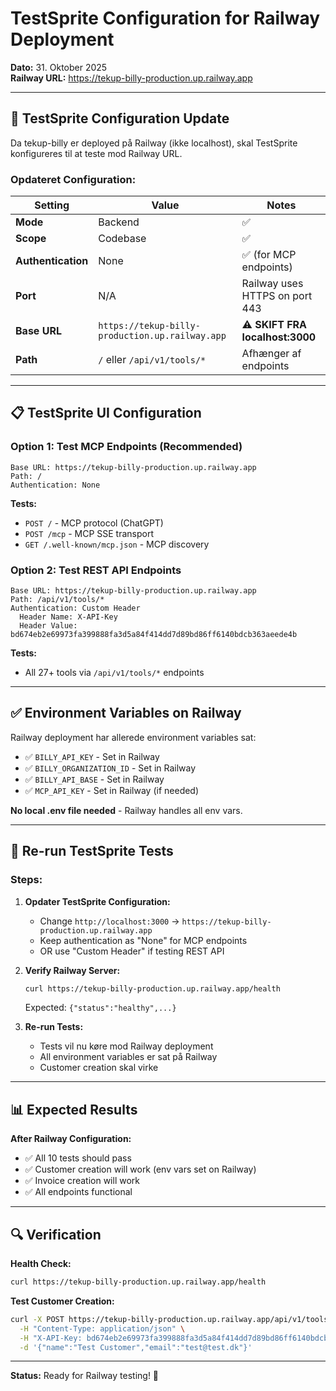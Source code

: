 # TestSprite Configuration for Railway Deployment

**Dato:** 31. Oktober 2025  
**Railway URL:** https://tekup-billy-production.up.railway.app

---

## 🔧 TestSprite Configuration Update

Da tekup-billy er deployed på Railway (ikke localhost), skal TestSprite konfigureres til at teste mod Railway URL.

### Opdateret Configuration:

| Setting            | Value                                           | Notes                           |
| ------------------ | ----------------------------------------------- | ------------------------------- |
| **Mode**           | Backend                                         | ✅                              |
| **Scope**          | Codebase                                        | ✅                              |
| **Authentication** | None                                            | ✅ (for MCP endpoints)          |
| **Port**           | N/A                                             | Railway uses HTTPS on port 443  |
| **Base URL**       | `https://tekup-billy-production.up.railway.app` | ⚠️ **SKIFT FRA localhost:3000** |
| **Path**           | `/` eller `/api/v1/tools/*`                     | Afhænger af endpoints           |

---

## 📋 TestSprite UI Configuration

### Option 1: Test MCP Endpoints (Recommended)

```
Base URL: https://tekup-billy-production.up.railway.app
Path: /
Authentication: None
```

**Tests:**

- `POST /` - MCP protocol (ChatGPT)
- `POST /mcp` - MCP SSE transport
- `GET /.well-known/mcp.json` - MCP discovery

### Option 2: Test REST API Endpoints

```
Base URL: https://tekup-billy-production.up.railway.app
Path: /api/v1/tools/*
Authentication: Custom Header
  Header Name: X-API-Key
  Header Value: bd674eb2e69973fa399888fa3d5a84f414dd7d89bd86ff6140bdcb363aeede4b
```

**Tests:**

- All 27+ tools via `/api/v1/tools/*` endpoints

---

## ✅ Environment Variables on Railway

Railway deployment har allerede environment variables sat:

- ✅ `BILLY_API_KEY` - Set in Railway
- ✅ `BILLY_ORGANIZATION_ID` - Set in Railway
- ✅ `BILLY_API_BASE` - Set in Railway
- ✅ `MCP_API_KEY` - Set in Railway (if needed)

**No local .env file needed** - Railway handles all env vars.

---

## 🚀 Re-run TestSprite Tests

### Steps:

1. **Opdater TestSprite Configuration:**
   - Change `http://localhost:3000` → `https://tekup-billy-production.up.railway.app`
   - Keep authentication as "None" for MCP endpoints
   - OR use "Custom Header" if testing REST API

2. **Verify Railway Server:**

   ```bash
   curl https://tekup-billy-production.up.railway.app/health
   ```

   Expected: `{"status":"healthy",...}`

3. **Re-run Tests:**
   - Tests vil nu køre mod Railway deployment
   - All environment variables er sat på Railway
   - Customer creation skal virke

---

## 📊 Expected Results

**After Railway Configuration:**

- ✅ All 10 tests should pass
- ✅ Customer creation will work (env vars set on Railway)
- ✅ Invoice creation will work
- ✅ All endpoints functional

---

## 🔍 Verification

**Health Check:**

```bash
curl https://tekup-billy-production.up.railway.app/health
```

**Test Customer Creation:**

```bash
curl -X POST https://tekup-billy-production.up.railway.app/api/v1/tools/create_customer \
  -H "Content-Type: application/json" \
  -H "X-API-Key: bd674eb2e69973fa399888fa3d5a84f414dd7d89bd86ff6140bdcb363aeede4b" \
  -d '{"name":"Test Customer","email":"test@test.dk"}'
```

---

**Status:** Ready for Railway testing! 🚀
